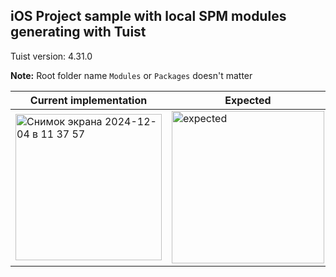 ## iOS Project sample with local SPM modules generating with Tuist

Tuist version: 4.31.0

**Note:**  Root folder name `Modules` or `Packages` doesn't matter

|Current implementation|Expected|
|----|----|
|<img width="234" alt="Снимок экрана 2024-12-04 в 11 37 57" src="https://github.com/user-attachments/assets/daa896a2-80d7-4cdc-a4f6-785db13c940f">|<img width="244" alt="expected" src="https://github.com/user-attachments/assets/36645c6d-02e1-4992-8c52-5089e19457af">|

